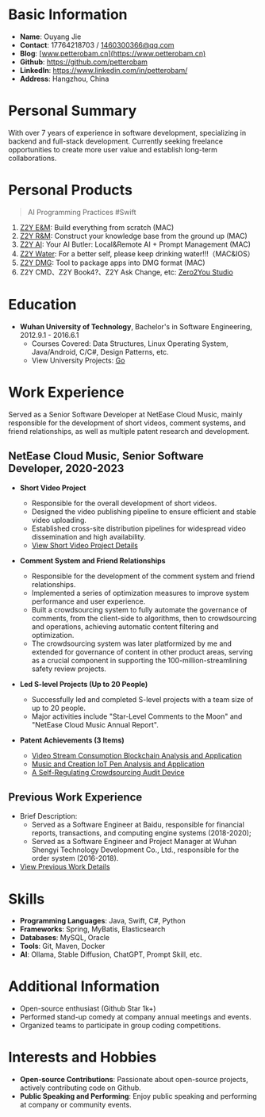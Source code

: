 # Basic Information

- **Name**: Ouyang Jie
- **Contact**: 17764218703 / 1460300366@qq.com
- **Blog**: [www.petterobam.cn](https://www.petterobam.cn)
- **Github**: <https://github.com/petterobam>
- **LinkedIn**: <https://www.linkedin.com/in/petterobam/>
- **Address**: Hangzhou, China

# Personal Summary

With over 7 years of experience in software development, specializing in backend and full-stack development. Currently seeking freelance opportunities to create more user value and establish long-term collaborations.

# Personal Products

> AI Programming Practices #Swift

1. [Z2Y E&M](https://github.com/petterobam/Z2y-Product/releases): Build everything from scratch (MAC)
2. [Z2Y R&M](https://apps.apple.com/cn/app/z2y-reader-manager/id6478165076?mt=12): Construct your knowledge base from the ground up (MAC)
3. [Z2Y AI](https://apps.apple.com/cn/app/z2y-ai-manager/id6479319882?mt=12): Your AI Butler: Local&Remote AI + Prompt Management (MAC)
4. [Z2Y Water](https://apps.apple.com/cn/app/z2y-%E8%AF%B7%E5%96%9D%E6%B0%B4/id6479874840?mt=12): For a better self, please keep drinking water!!!（MAC&IOS）
5. [Z2Y DMG](https://github.com/zero2you4tech/Z2Y-DMG): Tool to package apps into DMG format (MAC)
6. Z2Y CMD、Z2Y Book4?、Z2Y Ask Change, etc:  [Zero2You Studio](https://github.com/zero2you4tech)

# Education

- **Wuhan University of Technology**, Bachelor's in Software Engineering, 2012.9.1 - 2016.6.1
  - Courses Covered: Data Structures, Linux Operating System, Java/Android, C/C#, Design Patterns, etc.
  - View University Projects: [Go](UNIVERSITY-RESUME-en.md)

# Work Experience

Served as a Senior Software Developer at NetEase Cloud Music, mainly responsible for the development of short videos, comment systems, and friend relationships, as well as multiple patent research and development.

## NetEase Cloud Music, Senior Software Developer, 2020-2023

- **Short Video Project**
  - Responsible for the overall development of short videos.
  - Designed the video publishing pipeline to ensure efficient and stable video uploading.
  - Established cross-site distribution pipelines for widespread video dissemination and high availability.
  - [View Short Video Project Details](https://www.petterobam.cn/blog/2021/01/01/video-ddd-think/)

- **Comment System and Friend Relationships**
  - Responsible for the development of the comment system and friend relationships.
  - Implemented a series of optimization measures to improve system performance and user experience.
  - Built a crowdsourcing system to fully automate the governance of comments, from the client-side to algorithms, then to crowdsourcing and operations, achieving automatic content filtering and optimization.
  - The crowdsourcing system was later platformized by me and extended for governance of content in other product areas, serving as a crucial component in supporting the 100-million-streamlining safety review projects.

- **Led S-level Projects (Up to 20 People)**
  - Successfully led and completed S-level projects with a team size of up to 20 people.
  - Major activities include "Star-Level Comments to the Moon" and "NetEase Cloud Music Annual Report".

- **Patent Achievements (3 Items)**
  - [Video Stream Consumption Blockchain Analysis and Application](https://www.petterobam.cn/blog/2021/05/24/patent/)
  - [Music and Creation IoT Pen Analysis and Application](https://www.petterobam.cn/blog/2022/10/27/patent-1/)
  - [A Self-Regulating Crowdsourcing Audit Device](https://www.petterobam.cn/blog/2022/11/28/patent-2/)

## Previous Work Experience

- Brief Description: 
  - Served as a Software Engineer at Baidu, responsible for financial reports, transactions, and computing engine systems (2018-2020); 
  - Served as a Software Engineer and Project Manager at Wuhan Shengyi Technology Development Co., Ltd., responsible for the order system (2016-2018).
- [View Previous Work Details](RESUME-P1-zh.md)

# Skills

- **Programming Languages**: Java, Swift, C#, Python
- **Frameworks**: Spring, MyBatis, Elasticsearch
- **Databases**: MySQL, Oracle
- **Tools**: Git, Maven, Docker
- **AI**: Ollama, Stable Diffusion, ChatGPT, Prompt Skill, etc.

# Additional Information

- Open-source enthusiast (Github Star 1k+)
- Performed stand-up comedy at company annual meetings and events.
- Organized teams to participate in group coding competitions.

# Interests and Hobbies

- **Open-source Contributions**: Passionate about open-source projects, actively contributing code on Github.
- **Public Speaking and Performing**: Enjoy public speaking and performing at company or community events.

